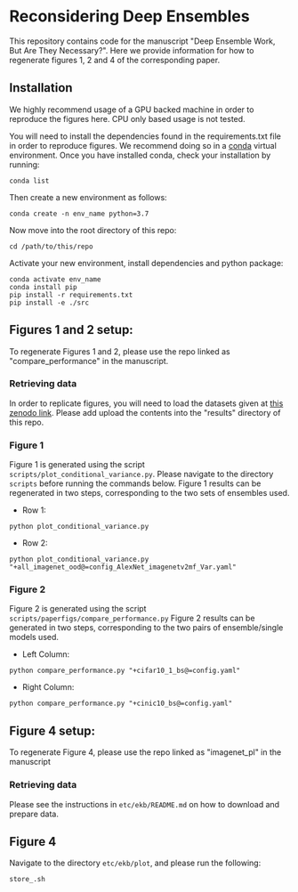 # Reconsidering Deep Ensembles 

This repository contains code for the manuscript "Deep Ensemble Work, But Are They Necessary?". Here we provide information for how to regenerate figures 1, 2 and 4 of the corresponding paper. 

## Installation 
We highly recommend usage of a GPU backed machine in order to reproduce the figures here. CPU only based usage is not tested.  

You will need to install the dependencies found in the requirements.txt file in order to reproduce figures. We recommend doing so in a [conda](https://www.anaconda.com) virtual environment. Once you have installed conda, check your installation by running:

```
conda list
```

Then create a new environment as follows: 

```
conda create -n env_name python=3.7
```

Now move into the root directory of this repo:
```
cd /path/to/this/repo
```

Activate your new environment, install dependencies and python package: 
```
conda activate env_name
conda install pip 
pip install -r requirements.txt
pip install -e ./src
```


## Figures 1 and 2 setup:
To regenerate Figures 1 and 2, please use the repo linked as "compare_performance" in the manuscript.

### Retrieving data
In order to replicate figures, you will need to load the datasets given at [this zenodo link](https://doi.org/10.5281/zenodo.6582653). Please add upload the contents into the "results" directory of this repo. 

### Figure 1 
Figure 1 is generated using the script `scripts/plot_conditional_variance.py`. Please navigate to the directory `scripts` before running the commands below.
Figure 1 results can be regenerated in two steps, corresponding to the two sets of ensembles used. 
- Row 1: 
```
python plot_conditional_variance.py
```
- Row 2: 
```
python plot_conditional_variance.py "+all_imagenet_ood@=config_AlexNet_imagenetv2mf_Var.yaml"
```

### Figure 2 
Figure 2 is generated using the script `scripts/paperfigs/compare_performance.py`
Figure 2 results can be generated in two steps, corresponding to the two pairs of ensemble/single models used. 
- Left Column: 
```
python compare_performance.py "+cifar10_1_bs@=config.yaml"
```
- Right Column: 
```
python compare_performance.py "+cinic10_bs@=config.yaml"
```

## Figure 4 setup:
To regenerate Figure 4, please use the repo linked as "imagenet_pl" in the manuscript

### Retrieving data
Please see the instructions in `etc/ekb/README.md` on how to download and prepare data. 

## Figure 4 
Navigate to the directory `etc/ekb/plot`, and please run the following:

```
store_.sh
```


